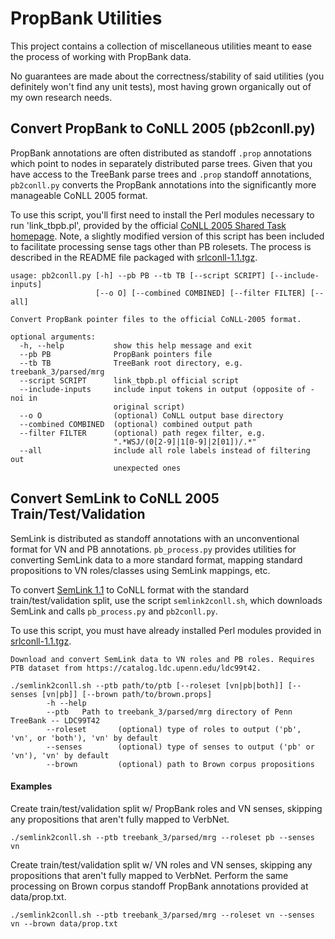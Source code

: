 # PropBank Utilities

This project contains a collection of miscellaneous utilities meant to ease the process of working with PropBank data.

No guarantees are made about the correctness/stability of said utilities (you definitely won't find any unit tests),
most having grown organically out of my own research needs.

## Convert PropBank to CoNLL 2005 (pb2conll.py)
PropBank annotations are often distributed as standoff `.prop` annotations which point to nodes in separately distributed
parse trees. Given that you have access to the TreeBank parse trees and `.prop` standoff annotations, `pb2conll.py` converts
the PropBank annotations into the significantly more manageable CoNLL 2005 format.

To use this script, you'll first need to install the Perl modules necessary to run 'link_tbpb.pl', provided by the official
[CoNLL 2005 Shared Task homepage](http://www.lsi.upc.edu/~srlconll/soft.html#srlconll).
Note, a slightly modified version of this script has been included to facilitate processing sense tags other than PB rolesets.
The process is described in the README file packaged with [srlconll-1.1.tgz](http://www.lsi.upc.edu/~srlconll/srlconll-1.1.tgz).

```
usage: pb2conll.py [-h] --pb PB --tb TB [--script SCRIPT] [--include-inputs]
                   [--o O] [--combined COMBINED] [--filter FILTER] [--all]

Convert PropBank pointer files to the official CoNLL-2005 format.

optional arguments:
  -h, --help           show this help message and exit
  --pb PB              PropBank pointers file
  --tb TB              TreeBank root directory, e.g. treebank_3/parsed/mrg
  --script SCRIPT      link_tbpb.pl official script
  --include-inputs     include input tokens in output (opposite of -noi in
                       original script)
  --o O                (optional) CoNLL output base directory
  --combined COMBINED  (optional) combined output path
  --filter FILTER      (optional) path regex filter, e.g.
                       ".*WSJ/(0[2-9]|1[0-9]|2[01])/.*"
  --all                include all role labels instead of filtering out
                       unexpected ones
```

## Convert SemLink to CoNLL 2005 Train/Test/Validation
SemLink is distributed as standoff annotations with an unconventional format for VN and PB annotations. `pb_process.py` provides
utilities for converting SemLink data to a more standard format, mapping standard propositions to VN roles/classes using
SemLink mappings, etc.

To convert [SemLink 1.1](https://verbs.colorado.edu/semlink/) to CoNLL format with the standard train/test/validation split,
use the script `semlink2conll.sh`, which downloads SemLink and calls `pb_process.py` and `pb2conll.py`.

To use this script, you must have already installed Perl modules provided in
[srlconll-1.1.tgz](http://www.lsi.upc.edu/~srlconll/srlconll-1.1.tgz).

```
Download and convert SemLink data to VN roles and PB roles. Requires PTB dataset from https://catalog.ldc.upenn.edu/ldc99t42.

./semlink2conll.sh --ptb path/to/ptb [--roleset [vn|pb|both]] [--senses [vn|pb]] [--brown path/to/brown.props]
        -h --help
        --ptb   Path to treebank_3/parsed/mrg directory of Penn TreeBank -- LDC99T42
        --roleset       (optional) type of roles to output ('pb', 'vn', or 'both'), 'vn' by default
        --senses        (optional) type of senses to output ('pb' or 'vn'), 'vn' by default
        --brown         (optional) path to Brown corpus propositions

```

#### Examples
Create train/test/validation split w/ PropBank roles and VN senses, skipping any propositions that aren't fully mapped to VerbNet.
```
./semlink2conll.sh --ptb treebank_3/parsed/mrg --roleset pb --senses vn
```

Create train/test/validation split w/ VN roles and VN senses, skipping any propositions that aren't fully mapped to VerbNet.
Perform the same processing on Brown corpus standoff PropBank annotations provided at data/prop.txt.
```
./semlink2conll.sh --ptb treebank_3/parsed/mrg --roleset vn --senses vn --brown data/prop.txt
```